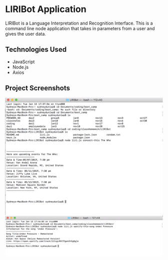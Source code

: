 # LIRIBot Application

LIRIBot is a Language Interpretation and Recognition Interface. This is a command line node application that takes in parameters from a user and gives the user data.

## Technologies Used
- JavaScript
- Node.js
- Axios

## Project Screenshots

![concert-this](images/concertthis.png)
![spotify-this-song](/images/spotifythissong.png)
